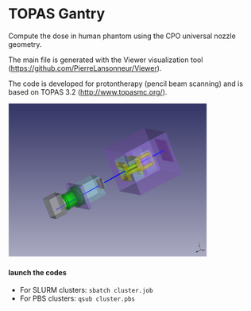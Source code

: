 # TOPAS Gantry
Compute the dose in human phantom using the CPO universal nozzle geometry.

The main file is generated with the Viewer visualization tool (https://github.com/PierreLansonneur/Viewer).

The code is developed for protontherapy (pencil beam scanning) and is based on TOPAS 3.2 (http://www.topasmc.org/).

<img src="https://github.com/PierreLansonneur/TOPAS_Gantry/blob/master/output/Picture1.png" width="400" />

#### launch the codes 
- For SLURM clusters:     `sbatch cluster.job`
- For PBS clusters:        `qsub cluster.pbs`
